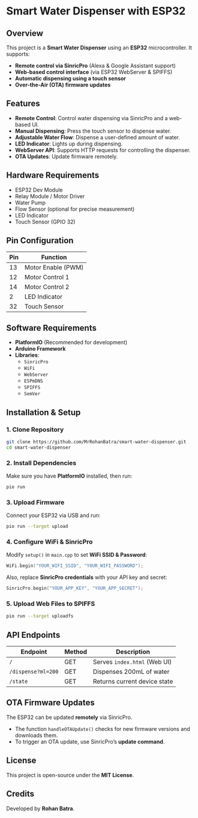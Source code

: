 # Smart Water Dispenser with ESP32

## Overview
This project is a **Smart Water Dispenser** using an **ESP32** microcontroller. It supports:
- **Remote control via SinricPro** (Alexa & Google Assistant support)
- **Web-based control interface** (via ESP32 WebServer & SPIFFS)
- **Automatic dispensing using a touch sensor**
- **Over-the-Air (OTA) firmware updates**

## Features
- **Remote Control**: Control water dispensing via SinricPro and a web-based UI.
- **Manual Dispensing**: Press the touch sensor to dispense water.
- **Adjustable Water Flow**: Dispense a user-defined amount of water.
- **LED Indicator**: Lights up during dispensing.
- **WebServer API**: Supports HTTP requests for controlling the dispenser.
- **OTA Updates**: Update firmware remotely.

## Hardware Requirements
- ESP32 Dev Module
- Relay Module / Motor Driver
- Water Pump
- Flow Sensor (optional for precise measurement)
- LED Indicator
- Touch Sensor (GPIO 32)

## Pin Configuration
| Pin | Function |
|----|------------|
| 13 | Motor Enable (PWM) |
| 12 | Motor Control 1 |
| 14 | Motor Control 2 |
| 2  | LED Indicator |
| 32 | Touch Sensor |

## Software Requirements
- **PlatformIO** (Recommended for development)
- **Arduino Framework**
- **Libraries**:
  - `SinricPro`
  - `WiFi`
  - `WebServer`
  - `ESPmDNS`
  - `SPIFFS`
  - `SemVer`

## Installation & Setup
### 1. Clone Repository
```sh
git clone https://github.com/MrRohanBatra/smart-water-dispenser.git
cd smart-water-dispenser
```
### 2. Install Dependencies
Make sure you have **PlatformIO** installed, then run:
```sh
pio run
```
### 3. Upload Firmware
Connect your ESP32 via USB and run:
```sh
pio run --target upload
```
### 4. Configure WiFi & SinricPro
Modify `setup()` in `main.cpp` to set **WiFi SSID & Password**:
```cpp
WiFi.begin("YOUR_WIFI_SSID", "YOUR_WIFI_PASSWORD");
```
Also, replace **SinricPro credentials** with your API key and secret:
```cpp
SinricPro.begin("YOUR_APP_KEY", "YOUR_APP_SECRET");
```
### 5. Upload Web Files to SPIFFS
```sh
pio run --target uploadfs
```

## API Endpoints
| Endpoint | Method | Description |
|---------|--------|-------------|
| `/` | GET | Serves `index.html` (Web UI) |
| `/dispense?ml=200` | GET | Dispenses 200mL of water |
| `/state` | GET | Returns current device state |

## OTA Firmware Updates
The ESP32 can be updated **remotely** via SinricPro.
- The function `handleOTAUpdate()` checks for new firmware versions and downloads them.
- To trigger an OTA update, use SinricPro’s **update command**.

## License
This project is open-source under the **MIT License**.

## Credits
Developed by **Rohan Batra**.

